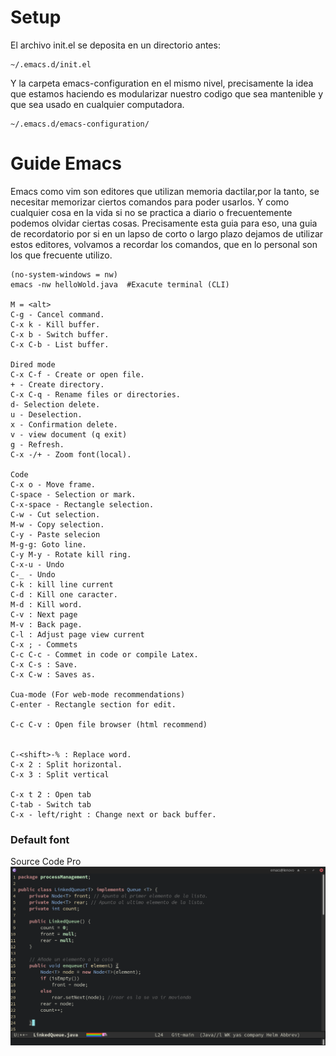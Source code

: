 # Setup
El archivo init.el se deposita en un directorio antes:
~~~
~/.emacs.d/init.el
~~~
Y la carpeta emacs-configuration en el mismo nivel, precisamente la idea que estamos haciendo 
es modularizar nuestro codigo que sea mantenible y que sea usado en cualquier computadora.

~~~
~/.emacs.d/emacs-configuration/
~~~

# Guide Emacs
Emacs como vim son editores que utilizan memoria dactilar,por la tanto, se necesitar memorizar ciertos comandos para poder usarlos. Y como cualquier cosa en la vida si no se practica a diario o frecuentemente podemos olvidar ciertas cosas. Precisamente esta guia para eso, una guia de recordatorio por si en un lapso de corto o largo plazo dejamos de utilizar estos editores, volvamos a recordar los comandos, que en lo personal son los que frecuente utilizo.

~~~
(no-system-windows = nw)
emacs -nw helloWold.java  #Exacute terminal (CLI)

M = <alt>
C-g - Cancel command.
C-x k - Kill buffer.
C-x b - Switch buffer.
C-x C-b - List buffer.

Dired mode
C-x C-f - Create or open file.
+ - Create directory.
C-x C-q - Rename files or directories.
d- Selection delete.
u - Deselection.
x - Confirmation delete.
v - view document (q exit)
g - Refresh.
C-x -/+ - Zoom font(local).

Code 
C-x o - Move frame.
C-space - Selection or mark.
C-x-space - Rectangle selection.
C-w - Cut selection.
M-w - Copy selection.
C-y - Paste selecion
M-g-g: Goto line.
C-y M-y - Rotate kill ring.
C-x-u - Undo
C-_ - Undo 
C-k : kill line current
C-d : Kill one caracter.
M-d : Kill word.
C-v : Next page
M-v : Back page.
C-l : Adjust page view current
C-x ; - Commets
C-c C-c - Commet in code or compile Latex.
C-x C-s : Save.
C-x C-w : Saves as.

Cua-mode (For web-mode recommendations)
C-enter - Rectangle section for edit.

C-c C-v : Open file browser (html recommend)


C-<shift>-% : Replace word.
C-x 2 : Split horizontal.
C-x 3 : Split vertical

C-x t 2 : Open tab
C-tab - Switch tab
C-x - left/right : Change next or back buffer.

~~~
### Default font
Source Code Pro 
![Linked in java](./img/Linked3.png)
